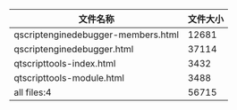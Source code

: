 文件名称 | 文件大小
---|---
qscriptenginedebugger-members.html|12681
qscriptenginedebugger.html|37114
qtscripttools-index.html|3432
qtscripttools-module.html|3488
all files:4|56715
